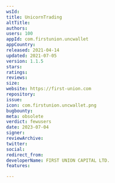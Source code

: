 ```yaml
---
wsId: 
title: UnicornTrading
altTitle: 
authors: 
users: 100
appId: com.firstunion.uncwallet
appCountry: 
released: 2021-04-14
updated: 2021-07-05
version: 1.1.5
stars: 
ratings: 
reviews: 
size: 
website: https://first-union.com
repository: 
issue: 
icon: com.firstunion.uncwallet.png
bugbounty: 
meta: obsolete
verdict: fewusers
date: 2023-07-04
signer: 
reviewArchive: 
twitter: 
social: 
redirect_from: 
developerName: FIRST UNION CAPITAL LTD.
features: 

---
```


